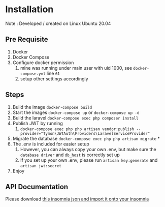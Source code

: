 # Installation
Note : Developed / created on Linux Ubuntu 20.04

## Pre Requisite
1. Docker
2. Docker Compose
3. Configure docker permission
   1.  mine was running under main user with uid 1000, see `docker-compose.yml` line `61`
   2.  setup other settings accordingly

## Steps
1. Build the image `docker-compose build`
2. Start the images `docker-compose up` or `docker-compose up -d`
3. Build the laravel `docker-compose exec php composer install`
4. Publish JWT by running
   1. `docker-compose exec php php artisan vendor:publish --provider="Tymon\JWTAuth\Providers\LaravelServiceProvider"`
6. Migrate the database `docker-compose exec php php artisan migrate` *
7. The .env is included for easier setup
   1. However, you can always copy your own .env, but make sure the `database driver` and `db_host` is correctly set up
   2. If you set up your own .env, please run `artisan key:generate` and `artisan jwt:secret`
8. Enjoy

## API Documentation
Please download [this insomnia json and import it onto your insomnia](https://github.com/akbarnotopb/code-interview/blob/main/V1-Api-Insomnia%20Documentation.json)
